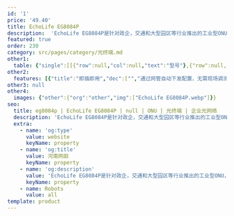 ```yaml
---
id: '1'
price: '49.40'
title: EchoLife EG8084P
description:  'EchoLife EG8084P是针对政企，交通和大型园区等行业推出的工业型ONU，支持高性能转发功能，以确保良好的互联网和视频回传体验，可以安装在室内或室外的机架和网络箱中，也可以竖挂或安装到DIN导轨。'
featured: true
order: 230
category: src/pages/category/光终端.md
other1: 
  table: {"single":[[{"row":null,"col":null,"text":"型号"},{"row":null,"col":null,"text":"EG8084P"}],[{"row":null,"col":null,"text":"尺寸（高×宽×深）"},{"row":null,"col":null,"text":"43.6mm x 235mm x 180mm"}],[{"row":null,"col":null,"text":"重量"},{"row":null,"col":null,"text":"约1.9kg"}],[{"row":null,"col":null,"text":"工作环境温度"},{"row":null,"col":null,"text":"-40℃~+70℃"}],[{"row":null,"col":null,"text":"工作环境湿度"},{"row":null,"col":null,"text":"5%RH～95%RH，非凝结"}],[{"row":null,"col":null,"text":"电源适配输入"},{"row":null,"col":null,"text":"100V～240V AC，50/60 Hz"}],[{"row":null,"col":null,"text":"整机供电"},{"row":null,"col":null,"text":"56V DC，4.5A"}],[{"row":null,"col":null,"text":"静态功耗*"},{"row":null,"col":null,"text":"9W"}],[{"row":null,"col":null,"text":"最大功耗*"},{"row":null,"col":null,"text":"17W"}],[{"row":null,"col":null,"text":"网络侧接口"},{"row":null,"col":null,"text":"1*GPON/XG-PON/XGS-PON"}],[{"row":null,"col":null,"text":"用户侧接口"},{"row":null,"col":null,"text":"8*GE"}],[{"row":null,"col":null,"text":"PoE最大输出功率"},{"row":null,"col":null,"text":"总输出功率最大210W，其中1、2号GE端口最大支持60W（支持PoE++），3~8号GE端口最大支持30W（支持PoE+）"}],[{"row":null,"col":null,"text":"防雷规格"},{"row":null,"col":null,"text":"GE口：共模6kV，差模1.5kV\n配套AC电源：共模6kV，差模6kV，冲击电流差模3kA"}],[{"row":null,"col":null,"text":"光纤连接器"},{"row":null,"col":null,"text":"SC/UPC"}],[{"row":null,"col":null,"text":"指示灯"},{"row":null,"col":null,"text":"PWR/PON/LOS/LAN/PoE+/PoE++"}],[{"row":null,"col":null,"text":"PON Port"},{"row":null,"col":null,"text":"接口类型：SC/UPC\n光模块类型SFP+\nGPON：Class B+；接收灵敏度：-27dBm；过载光功率：-8dBm XG-PON： Class N1/N2a；接收灵敏度：-28dBm；过载光功率：-8dBm XGS-PON：Class N1/N2；接收灵敏度：-28dBm；过载光功率：-9dBm\n传输速率（单位：Gbit/s） GPON：下行2.488，上行1.244 XG-PON：下行9.953，上行2.488 XGS-PON：下行9.953，上行9.953\nType B单归属\nType B双归属（二层转发模式下支持）"}],[{"row":null,"col":null,"text":"GE电接口"},{"row":null,"col":null,"text":"PoE , PoE+ 和PoE++功能，遵循标准：IEEE 802.3af、IEEE 802.3at、 IEEE 802.3bt(草案)\n接口类型RJ-45\n10Mbit/s或100Mbit/s或1000Mbit/s接口速率自适应"}],[{"row":null,"col":null,"text":"安装方式"},{"row":null,"col":null,"text":"支持机架或网络箱安装，也支持DIN导轨或垂直竖挂安装"}]]}
other2:
  features: [{"title":"即插即用","dec":["","通过网管自动下发配置，无需现场调测即可上线，减轻网络部署的难度",""]},{"title":"上下行对称万兆能力","dec":["","支持光模块从GPON至10GPON灵活切换，面向未来4K密集摄像头部署场景，实现视频回传网络平滑演进，保护客户已有投资",""]},{"title":"宽温工业级能力","dec":["","单端口最高PoE++（60W）能力适合大功率球机部署；支持低至-40℃和高至 70℃的严酷室外环境使用，业务部署环境依赖度低",""]}]
other3: null
other4:
  images: {"other":{"org":"other","img":["EchoLife EG8084P.webp"]}}
seo:
  title: eg8084p | EchoLife EG8084P | null | ONU | 光终端 | 企业光网络
  description: 'EchoLife EG8084P是针对政企，交通和大型园区等行业推出的工业型ONU，支持高性能转发功能，以确保良好的互联网和视频回传体验，可以安装在室内或室外的机架和网络箱中，也可以竖挂或安装到DIN导轨。'
  extra:
    - name: 'og:type'
      value: website
      keyName: property
    - name: 'og:title'
      value: 河南网田
      keyName: property
    - name: 'og:description'
      value: 'EchoLife EG8084P是针对政企，交通和大型园区等行业推出的工业型ONU，支持高性能转发功能，以确保良好的互联网和视频回传体验，可以安装在室内或室外的机架和网络箱中，也可以竖挂或安装到DIN导轨。'
      keyName: property
    - name: Robots
      value: all
template: product
---
```

